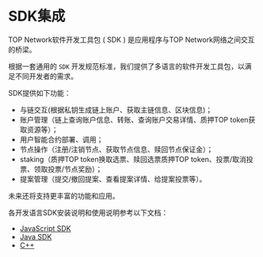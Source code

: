 # SDK集成

TOP Network软件开发工具包 ( SDK ) 是应用程序与TOP Network网络之间交互的桥梁。

根据一套通用的 `SDK` 开发规范标准，我们提供了多语言的软件开发工具包，以满足不同开发者的需求。

 SDK提供如下功能：

* 与链交互(根据私钥生成链上账户、获取主链信息、区块信息)；
* 账户管理（链上查询账户信息、转账、查询账户交易详情、质押TOP token获取资源等）；
* 用户智能合约部署、调用；
* 节点操作（注册/注销节点、获取节点信息、赎回节点保证金）；
* staking（质押TOP token换取选票、赎回选票质押TOP token、投票/取消投票、领取投票/节点奖励）；
* 提案管理（提交/撤回提案、查看提案详情、给提案投票等）。

未来还将支持更丰富的功能和应用。

各开发语言SDK安装说明和使用说明参考以下文档：

* [JavaScript SDK](/zh/Interface/SDKs/01-javascript-sdk.md)
* [Java SDK](docs-cn/Interface/SDKs/03-java-sdk.md)
* [C++](docs-cn/Interface/SDKs/02-c++-sdk.md)
